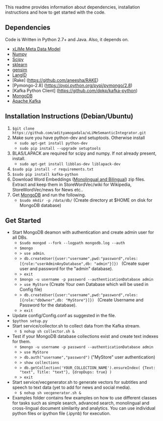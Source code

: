 This readme provides information about dependencies, installation instructions and how to get started with the code.

## Dependencies

Code is Written in Python 2.7+ and Java. Also, it depends on.

* [xLiMe Meta Data Model](https://cloud.aifb.kit.edu/index.php/s/742S1H9ljLlxaSz)
* [Numpy](http://www.numpy.org/)
* [Scipy](https://www.scipy.org/install.html)
* [sklearn](http://kafka.apache.org/)
* [gensim](https://radimrehurek.com/gensim/)
* [LangID](https://github.com/saffsd/langid.py)
* [Rake] (https://github.com/aneesha/RAKE)
* [Pymongo-2.8] (https://pypi.python.org/pypi/pymongo/2.8)
* [Kafka Python Client] (https://github.com/dpkp/kafka-python)
* [MongoDB](https://www.mongodb.com/)
* [Apache Kafka](http://kafka.apache.org/)

##  Installation Instructions (Debian/Ubuntu)

1. `$git clone https://github.com/adityamogadala/xLiMeSemanticIntegrator.git`
2.  Make sure you have python-dev and setuptools. Otherwise install
	* `sudo apt-get install python-dev`
	* `sudo pip install --upgrade setuptools`
3. BLAS/LAPACK are required for scipy and numpy. If not already present, install.
	* `sudo apt-get install libblas-dev liblapack-dev`
2. `$sudo pip install -r requirements.txt`
3. `$sudo pip install kafka-python`
5.  Download Word Embeddings ([Monolingual and Bilingual](http://people.aifb.kit.edu/amo/wordembeddings/)) zip files. Extract and keep them in StoreWordVec/wiki for Wikipedia, StoreWordVec/news for News etc..
6.  Get [MongoDB](https://docs.mongodb.com/v3.0/tutorial/install-mongodb-on-ubuntu/) and run the following. 
	* `$sudo mkdir -p /data/db/` (Create directory at $HOME on disk for MongoDB database)

##  Get Started

* Start MongoDB deamon with authentication and create admin user for all DBs.
	* `$sudo mongod --fork --logpath mongodb.log --auth`
	* `$mongo` 
	* `> use admin`. 
	* `> db.createUser({user:"username",pwd:"password",roles: [{role:"userAdminAnyDatabase",db: "admin"}]}) ` (Create super user and password for the "admin" database).
	* `> exit`
	* `$mongo -u username -p password --authenticationDatabase admin`
	* `> use MyStore` (Create Your own Database which will be used in Config file)
	* `> db.createUser({user:"username",pwd:"password",roles: [{role:"dbOwner",db: "MyStore"}]}) ` (Create Username and Password for the database).
	* `> exit`
* Update config/Config.conf as suggested in the file.
* `$python setup.py`
* Start service/collector.sh to collect data from the Kafka stream. 
	* `$ nohup sh collector.sh &`
* Test if your MongoDB database collections exist and create text indexes for them.
	* `$mongo -u username -p password --authenticationDatabase admin`
	* `> use MyStore`
	* `> db.auth("username","password")` ("MyStore" user authentication)
	* `> show collections`
	* `> db.getCollection('YOUR_COLLECTION_NAME').ensureIndex( {Text: "text", Title: "text"}, {dropDups: true} )`
	* `> exit`
* Start service/vecgenerator.sh to generate vectors for subtitles and speech to text data (yet to add for news and social media).
	* `$ nohup sh vecgenerator.sh &`
* Examples folder contains few examples on how to use different classes for tasks such as simple search, advanced search, monolingual and cross-lingual document similarity and analytics. You can use individual python files or ipython file (.ipynb) for execution.
